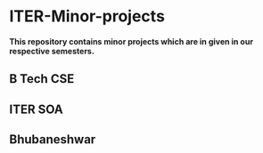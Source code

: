 # ITER-Minor-projects
#### This repository contains minor projects which are in given in our respective semesters.
##  B Tech CSE  
## ITER SOA
## Bhubaneshwar
